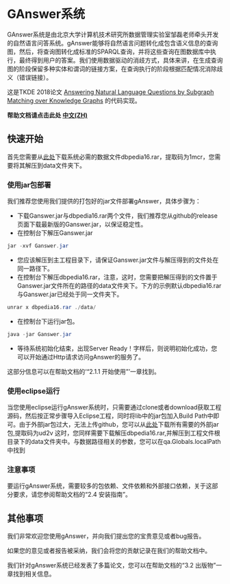 # GAnswer系统

GAnswer系统是由北京大学计算机技术研究所数据管理实验室邹磊老师牵头开发的自然语言问答系统。gAnswer能够将自然语言问题转化成包含语义信息的查询图，然后，将查询图转化成标准的SPARQL查询，并将这些查询在图数据库中执行，最终得到用户的答案。我们使用数据驱动的消歧方式，具体来讲，在生成查询图的阶段保留多种实体和谓词的链接方案，在查询执行的阶段根据匹配情况消除歧义（错误链接）。

这是TKDE 2018论文 [Answering Natural Language Questions by Subgraph Matching over Knowledge Graphs](docs/TKDE18_gAnswer.pdf) 的代码实现。

**帮助文档请点击此处 [中文(ZH)](docs/gAnswer_help.pdf)**

## 快速开始
首先您需要从[此处](https://pan.baidu.com/s/1LHGO0cU5et5o5nQWc3UvVg)下载系统必需的数据文件dbpedia16.rar，提取码为1mcr，您需要将其解压到data文件夹下。

### 使用jar包部署
我们推荐您使用我们提供的打包好的jar文件部署gAnswer，具体步骤为：

- 下载Ganswer.jar与dbpedia16.rar两个文件，我们推荐您从github的release页面下载最新版的Ganswer.jar，以保证稳定性。
- 在控制台下解压Ganswer.jar
```java
jar -xvf Ganswer.jar
```
- 您应该解压到主工程目录下，请保证Ganswer.jar文件与解压得到的文件处在同一路径下。
- 在控制台下解压dbpedia16.rar，注意，这时，您需要把解压得到的文件置于Ganswer.jar文件所在的路径的data文件夹下。下方的示例默认dbpedia16.rar与Ganswer.jar已经处于同一文件夹下。
```java
unrar x dbpedia16.rar ./data/
```
- 在控制台下运行jar包。
```java
java -jar Ganswer.jar
```
- 等待系统初始化结束，出现Server Ready！字样后，则说明初始化成功，您可以开始通过Http请求访问gAnswer的服务了。

这部分信息可以在帮助文档的‘“2.1.1 开始使用”’一章找到。



### 使用eclipse运行
当您使用eclipse运行gAnswer系统时，只需要通过clone或者download获取工程源码，然后按正常步骤导入Eclipse工程，同时将lib中的jar包加入Build Path中即可。由于外部jar包过大，无法上传github，您可以从[此处](https://pan.baidu.com/s/1ZfdKDtuE6PLby1koEs6aFg)下载所有需要的外部jar包,提取码为ud2v
这时，您同样需要下载解压dbpedia16.rar,并解压到工程文件根目录下的data文件夹中。与数据路径相关的参数，您可以在qa.Globals.localPath中找到

### 注意事项
要运行gAnswer系统，需要较多的包依赖、文件依赖和外部接口依赖，关于这部分要求，请您参阅帮助文档的“2.4 安装指南”。

## 其他事项

我们非常欢迎您使用gAnswer，并向我们提出您的宝贵意见或者bug报告。

如果您的意见或者报告被采纳，我们会将您的贡献记录在我们的帮助文档中。

我们针对gAnswer系统已经发表了多篇论文，您可以在帮助文档的“3.2 出版物”一章找到相关信息。



